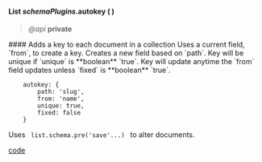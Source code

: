#### List _schemaPlugins_.autokey (  )  
> _@api_ **private**   

<div class="code-header"> 
#### Adds a key to each document in a collection
Uses a current field, `from`, to create a key.    
Creates a new field based on `path`.  
Key will be unique if `unique` is **boolean** `true`.  
Key will update anytime the `from` field updates unless `fixed` is **boolean** `true`.  
</div><pre class=" language-javascript"><code class="language-javascript">    autokey: { 
		path: 'slug', 
		from: 'name',
		unique: true,
		fixed: false
	}
</code></pre>

Uses <code class="default-value"> list.schema.pre('save'...) </code> to alter documents.

<div class="code-header addGitHubLink" data-file="lib/schemaPlugins/autokey.js"><a href="#" class="loadCode">code</a></div><pre class=" language-javascript hideCode api"></pre> 
